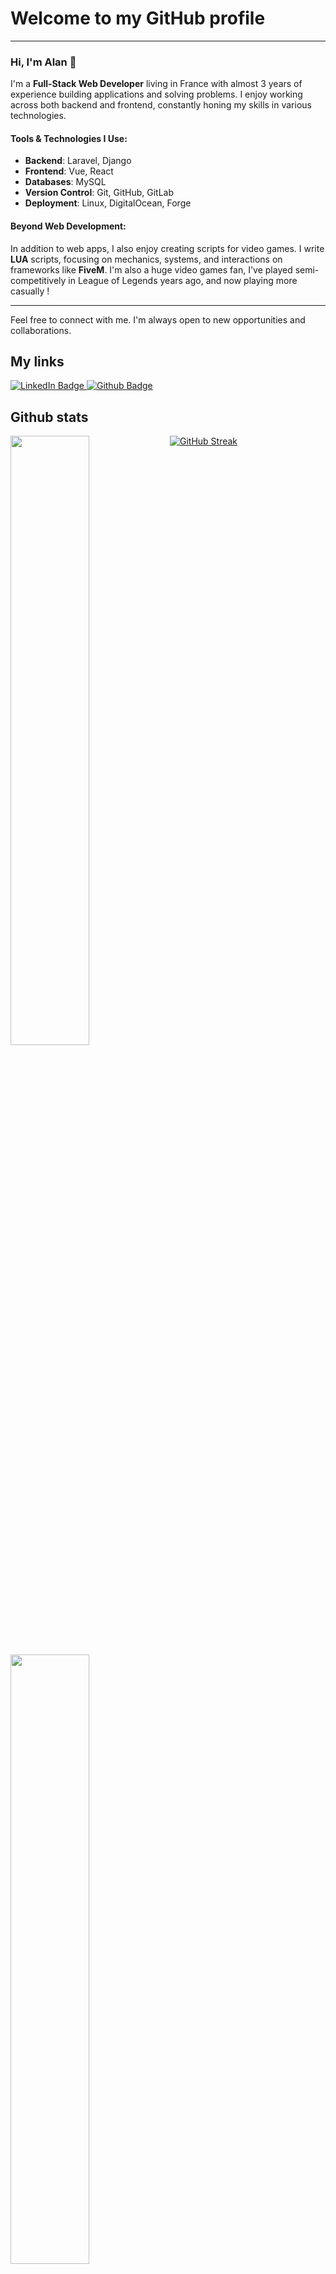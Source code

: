 # Welcome to my GitHub profile

---
### Hi, I'm Alan 👋

I'm a **Full-Stack Web Developer** living in France with almost 3 years of experience building applications and solving problems. I enjoy working across both backend and frontend, constantly honing my skills in various technologies.

#### Tools & Technologies I Use:

- **Backend**: Laravel, Django
- **Frontend**: Vue, React
- **Databases**: MySQL
- **Version Control**: Git, GitHub, GitLab
- **Deployment**: Linux, DigitalOcean, Forge

#### Beyond Web Development:

In addition to web apps, I also enjoy creating scripts for video games. I write **LUA** scripts, focusing on mechanics, systems, and interactions on frameworks like **FiveM**.
I'm also a huge video games fan, I've played semi-competitively in League of Legends years ago, and now playing more casually !

---

Feel free to connect with me. I'm always open to new opportunities and collaborations.


## My links

<div id="badges">
  <a 
     target="_blank"
     alt="Linkedin profile"
     href="https://www.linkedin.com/in/alan-houdus-63b369218/"
   >
    <img src="https://img.shields.io/badge/LinkedIn-blue?style=for-the-badge&logo=linkedin&logoColor=white" alt="LinkedIn Badge"/>
  </a> 
  <a 
   target="_blank"
   alt="Github profile"
   href="https://github.com/alanhoudus/"
   >
    <img src="https://img.shields.io/badge/GitHub-%2312100E.svg?&style=for-the-badge&logo=Github&logoColor=white" alt="Github Badge"/>
  </a> 
  
</div>

## Github stats


[<img align="left" width="50%" src="https://github-readme-stats-ouuan.vercel.app/api?username=alanhoudus&theme=dark&show_icons=true">](https://metrics.lecoq.io/alanhoudus#gh-dark-mode-only)
[<img align="left" width="50%" src="https://github-readme-stats-ouuan.vercel.app/api?username=alanhoudus&show_icons=true">](https://metrics.lecoq.io/alanhoudus#gh-light-mode-only)

[![GitHub Streak](http://github-readme-streak-stats.herokuapp.com?user=alanhoudus&theme=dark&background=000000)](https://git.io/streak-stats)

<img src="https://komarev.com/ghpvc/?username=alanhoudus&style=flat-square&color=blue" alt=""/>



